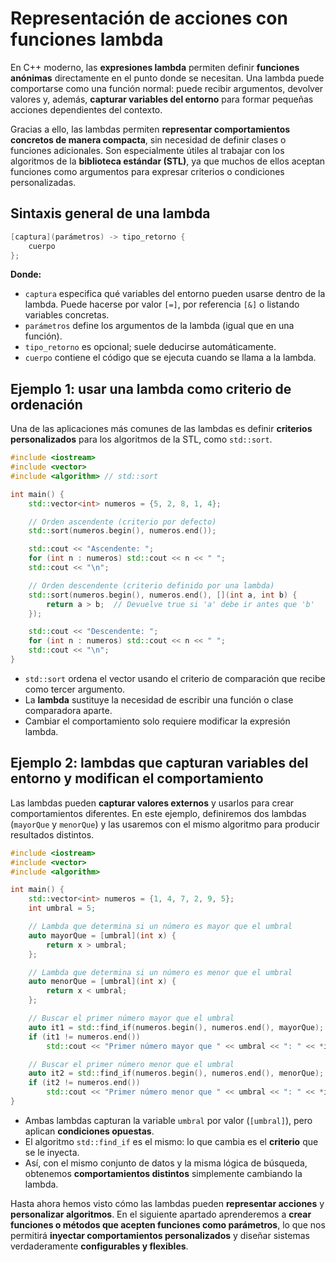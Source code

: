 # Representación de acciones con funciones lambda


En C++ moderno, las **expresiones lambda** permiten definir **funciones anónimas** directamente en el punto donde se necesitan.
Una lambda puede comportarse como una función normal: puede recibir argumentos, devolver valores y, además, **capturar variables del entorno** para formar pequeñas acciones dependientes del contexto.

Gracias a ello, las lambdas permiten **representar comportamientos concretos de manera compacta**, sin necesidad de definir clases o funciones adicionales.
Son especialmente útiles al trabajar con los algoritmos de la **biblioteca estándar (STL)**, ya que muchos de ellos aceptan funciones como argumentos para expresar criterios o condiciones personalizadas.

## Sintaxis general de una lambda

```cpp
[captura](parámetros) -> tipo_retorno {
    cuerpo
};
```

**Donde:**

* `captura` especifica qué variables del entorno pueden usarse dentro de la lambda.
  Puede hacerse por valor `[=]`, por referencia `[&]` o listando variables concretas.
* `parámetros` define los argumentos de la lambda (igual que en una función).
* `tipo_retorno` es opcional; suele deducirse automáticamente.
* `cuerpo` contiene el código que se ejecuta cuando se llama a la lambda.


## Ejemplo 1: usar una lambda como criterio de ordenación

Una de las aplicaciones más comunes de las lambdas es definir **criterios personalizados** para los algoritmos de la STL, como `std::sort`.

```cpp
#include <iostream>
#include <vector>
#include <algorithm> // std::sort

int main() {
    std::vector<int> numeros = {5, 2, 8, 1, 4};

    // Orden ascendente (criterio por defecto)
    std::sort(numeros.begin(), numeros.end());

    std::cout << "Ascendente: ";
    for (int n : numeros) std::cout << n << " ";
    std::cout << "\n";

    // Orden descendente (criterio definido por una lambda)
    std::sort(numeros.begin(), numeros.end(), [](int a, int b) {
        return a > b;  // Devuelve true si 'a' debe ir antes que 'b'
    });

    std::cout << "Descendente: ";
    for (int n : numeros) std::cout << n << " ";
    std::cout << "\n";
}
```
* `std::sort` ordena el vector usando el criterio de comparación que recibe como tercer argumento.
* La **lambda** sustituye la necesidad de escribir una función o clase comparadora aparte.
* Cambiar el comportamiento solo requiere modificar la expresión lambda.

## Ejemplo 2: lambdas que capturan variables del entorno y modifican el comportamiento

Las lambdas pueden **capturar valores externos** y usarlos para crear comportamientos diferentes.
En este ejemplo, definiremos dos lambdas (`mayorQue` y `menorQue`) y las usaremos con el mismo algoritmo para producir resultados distintos.

```cpp
#include <iostream>
#include <vector>
#include <algorithm>

int main() {
    std::vector<int> numeros = {1, 4, 7, 2, 9, 5};
    int umbral = 5;

    // Lambda que determina si un número es mayor que el umbral
    auto mayorQue = [umbral](int x) {
        return x > umbral;
    };

    // Lambda que determina si un número es menor que el umbral
    auto menorQue = [umbral](int x) {
        return x < umbral;
    };

    // Buscar el primer número mayor que el umbral
    auto it1 = std::find_if(numeros.begin(), numeros.end(), mayorQue);
    if (it1 != numeros.end())
        std::cout << "Primer número mayor que " << umbral << ": " << *it1 << "\n";

    // Buscar el primer número menor que el umbral
    auto it2 = std::find_if(numeros.begin(), numeros.end(), menorQue);
    if (it2 != numeros.end())
        std::cout << "Primer número menor que " << umbral << ": " << *it2 << "\n";
}
```
* Ambas lambdas capturan la variable `umbral` por valor (`[umbral]`), pero aplican **condiciones opuestas**.
* El algoritmo `std::find_if` es el mismo: lo que cambia es el **criterio** que se le inyecta.
* Así, con el mismo conjunto de datos y la misma lógica de búsqueda, obtenemos **comportamientos distintos** simplemente cambiando la lambda.

Hasta ahora hemos visto cómo las lambdas pueden **representar acciones** y **personalizar algoritmos**.
En el siguiente apartado aprenderemos a **crear funciones o métodos que acepten funciones como parámetros**, lo que nos permitirá **inyectar comportamientos personalizados** y diseñar sistemas verdaderamente **configurables y flexibles**.
